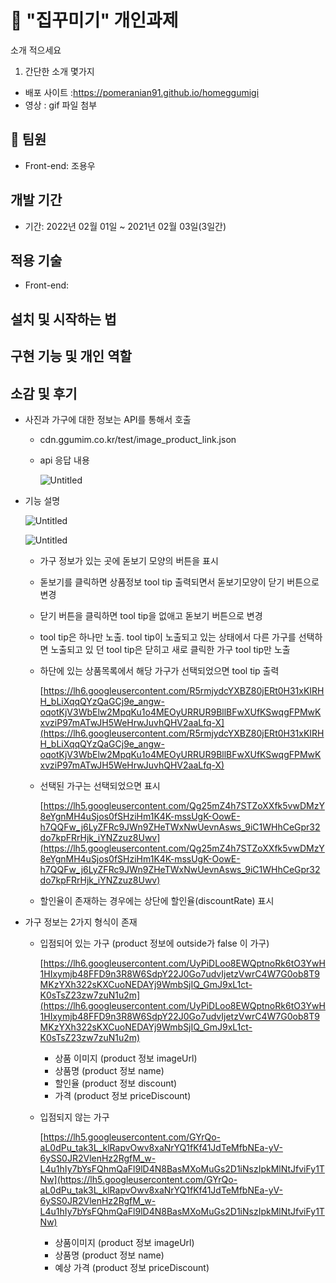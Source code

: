 

# 🚀 "집꾸미기" 개인과제

소개 적으세요

1. 간단한 소개 몇가지
- 배포 사이트 :https://pomeranian91.github.io/homeggumigi
- 영상 : gif 파일 첨부

## 👫 팀원

- Front-end: 조용우

## 개발 기간

- 기간: 2022년 02월 01일 ~ 2021년 02월 03일(3일간)

## 적용 기술

- Front-end:

## 설치 및 시작하는 법

## 구현 기능 및 개인 역할


## 소감 및 후기






- 사진과 가구에 대한 정보는 API를 통해서 호출
    - cdn.ggumim.co.kr/test/image_product_link.json
    - api 응답 내용
        
        ![Untitled](https://s3-us-west-2.amazonaws.com/secure.notion-static.com/42c1e966-8d6b-4abc-b0cc-3090110de031/Untitled.png)
        
- 기능 설명
    
    ![Untitled](https://s3-us-west-2.amazonaws.com/secure.notion-static.com/ec176927-21b7-4a8b-ae4b-fd03be55a0d4/Untitled.png)
    
    ![Untitled](https://s3-us-west-2.amazonaws.com/secure.notion-static.com/ad83b470-d0a0-43c2-8b15-2b79e46c4dc9/Untitled.png)
    
    - 가구 정보가 있는 곳에 돋보기 모양의 버튼을 표시
    - 돋보기를 클릭하면 상품정보 tool tip 출력되면서 돋보기모양이 닫기 버튼으로 변경
    - 닫기 버튼을 클릭하면 tool tip을 없애고 돋보기 버튼으로 변경
    - tool tip은 하나만 노출. tool tip이 노출되고 있는 상태에서 다른 가구를 선택하면 노출되고 있 던 tool tip은 닫히고 새로 클릭한 가구 tool tip만 노출
    - 하단에 있는 상품목록에서 해당 가구가 선택되었으면 tool tip 출력
        
        [https://lh6.googleusercontent.com/R5rmjydcYXBZ80jERt0H31xKIRHH_bLiXqqQYzQaGCj9e_angw-oqotKjV3WbElw2MpqKu1o4MEOyURRUR9BllBFwXUfKSwqgFPMwKxvziP97mATwJH5WeHrwJuvhQHV2aaLfq-X](https://lh6.googleusercontent.com/R5rmjydcYXBZ80jERt0H31xKIRHH_bLiXqqQYzQaGCj9e_angw-oqotKjV3WbElw2MpqKu1o4MEOyURRUR9BllBFwXUfKSwqgFPMwKxvziP97mATwJH5WeHrwJuvhQHV2aaLfq-X)
        
    - 선택된 가구는 선택되었으면 표시
        
        [https://lh5.googleusercontent.com/Qg25mZ4h7STZoXXfk5vwDMzY8eYgnMH4uSjos0fSHziHm1K4K-mssUgK-OowE-h7QQFw_j6LyZFRc9JWn9ZHeTWxNwUevnAsws_9iC1WHhCeGpr32do7kpFRrHjk_iYNZzuz8Uwv](https://lh5.googleusercontent.com/Qg25mZ4h7STZoXXfk5vwDMzY8eYgnMH4uSjos0fSHziHm1K4K-mssUgK-OowE-h7QQFw_j6LyZFRc9JWn9ZHeTWxNwUevnAsws_9iC1WHhCeGpr32do7kpFRrHjk_iYNZzuz8Uwv)
        
    - 할인율이 존재하는 경우에는 상단에 할인율(discountRate) 표시
- 가구 정보는 2가지 형식이 존재
    - 입점되어 있는 가구 (product 정보에 outside가 false 이 가구)
        
        [https://lh6.googleusercontent.com/UyPiDLoo8EWQptnoRk6tO3YwH1HIxymjb48FFD9n3R8W6SdpY22J0Go7udvIjetzVwrC4W7G0ob8T9MKzYXh322sKXCuoNEDAYj9WmbSjIQ_GmJ9xL1ct-K0sTsZ23zw7zuN1u2m](https://lh6.googleusercontent.com/UyPiDLoo8EWQptnoRk6tO3YwH1HIxymjb48FFD9n3R8W6SdpY22J0Go7udvIjetzVwrC4W7G0ob8T9MKzYXh322sKXCuoNEDAYj9WmbSjIQ_GmJ9xL1ct-K0sTsZ23zw7zuN1u2m)
        
        - 상품 이미지 (product 정보 imageUrl)
        - 상품명 (product 정보 name)
        - 할인율 (product 정보 discount)
        - 가격 (product 정보 priceDiscount)
    - 입점되지 않는 가구
        
        [https://lh5.googleusercontent.com/GYrQo-aL0dPu_tak3L_klRapvOwv8xaNrYQ1fKf41JdTeMfbNEa-yV-6ySS0JR2VlenHz2RgfM_w-L4u1hIy7bYsFQhmQaFl9lD4N8BasMXoMuGs2D1iNszIpkMlNtJfviFy1TNw](https://lh5.googleusercontent.com/GYrQo-aL0dPu_tak3L_klRapvOwv8xaNrYQ1fKf41JdTeMfbNEa-yV-6ySS0JR2VlenHz2RgfM_w-L4u1hIy7bYsFQhmQaFl9lD4N8BasMXoMuGs2D1iNszIpkMlNtJfviFy1TNw)
        
        - 상품이미지 (product 정보 imageUrl)
        - 상품명 (product 정보 name)
        - 예상 가격 (product 정보 priceDiscount)
